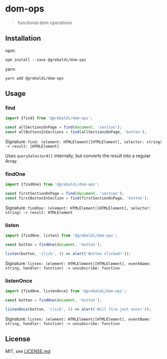 # dom-ops

> functional dom operations

## Installation

npm:
```
npm install --save @grebaldi/dom-ops
```

yarn:
```
yarn add @grebaldi/dom-ops
```

## Usage

### find

```js
import {find} from '@grebaldi/dom-ops';

const allSectionsOnPage = find(document, 'section');
const allButtonsInSections = find(allSectionsOnPage, 'button');
```

Signature: `find: (element: HTMLElement|[HTMLElement], selector: string) -> result: [HTMLElement]`

Uses `querySelectorAll` internally, but converts the result into a regular Array.

### findOne

```js
import {findOne} from '@grebaldi/dom-ops';

const firstSectionOnPage = find(document, 'section');
const firstButtonInSection = find(firstSectionOnPage, 'button');
```

Signature: `findOne: (element: HTMLElement|[HTMLElement], selector: string) -> result: HTMLElement`

### listen

```js
import {findOne, listen} from '@grebaldi/dom-ops';

const button = findOne(document, 'button');

listen(button, 'click', () => alert('Button clicked!'));
```

Signature: `listen: (element: HTMLElement|[HTMLElement], eventName: string, handler: function) -> unsubscribe: function`

### listenOnce

```js
import {findOne, listenOnce} from '@grebaldi/dom-ops';

const button = findOne(document, 'button');

listenOnce(button, 'click', () => alert('Will fire just once!'));
```

Signature: `listen: (element: HTMLElement|[HTMLElement], eventName: string, handler: function) -> unsubscribe: function`

## License

MIT, see [LICENSE.md](./LICENSE.md)

